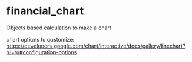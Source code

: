 # financial_chart
Objects based calculation to make a chart


chart options to customize: 
https://developers.google.com/chart/interactive/docs/gallery/linechart?hl=ru#configuration-options


